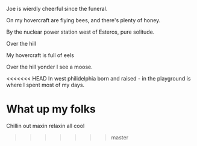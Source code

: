 Joe is wierdly cheerful since the funeral.

On my hovercraft are flying bees, and there's plenty of honey.

By the nuclear power station west of Esteros, pure solitude.

Over the hill

My hovercraft is full of eels

Over the hill yonder I see a moose.

<<<<<<< HEAD
In west philidelphia born and raised - in the playground is where I spent most of my days.

What up my folks
=======
Chillin out maxin relaxin all cool
>>>>>>> master
